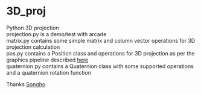 # 3D_proj
Python 3D projection  
projection.py is a demo/test with arcade  
matrix.py contains some simple matrix and column vector operations for 3D projection calculation  
pos.py contains a Position class and operations for 3D projection as per the graphics pipeline described <a href="https://en.wikipedia.org/wiki/Graphics_pipeline">here</a>  
quaternion.py contains a Quaternion class with some supported operations and a quaternion rotation function  
  
Thanks <a href="https://www.songho.ca/opengl/index.html">Songho</a>
